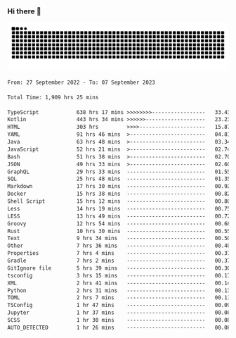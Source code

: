 ### Hi there 👋

<picture>
  <source media="(prefers-color-scheme: dark)" srcset="https://raw.githubusercontent.com/heyline/heyline/output/github-contribution-grid-snake-dark.svg">
  <source media="(prefers-color-scheme: light)" srcset="https://raw.githubusercontent.com/heyline/heyline/output/github-contribution-grid-snake.svg">
  <img alt="github contribution grid snake animation" src="https://raw.githubusercontent.com/heyline/heyline/output/github-contribution-grid-snake.svg">
</picture>

<!--START_SECTION:waka-->

```txt
From: 27 September 2022 - To: 07 September 2023

Total Time: 1,909 hrs 25 mins

TypeScript            638 hrs 17 mins >>>>>>>>-----------------   33.43 %
Kotlin                443 hrs 34 mins >>>>>>-------------------   23.23 %
HTML                  303 hrs         >>>>---------------------   15.87 %
YAML                  91 hrs 46 mins  >------------------------   04.81 %
Java                  63 hrs 48 mins  >------------------------   03.34 %
JavaScript            52 hrs 21 mins  >------------------------   02.74 %
Bash                  51 hrs 38 mins  >------------------------   02.70 %
JSON                  49 hrs 33 mins  >------------------------   02.60 %
GraphQL               29 hrs 33 mins  -------------------------   01.55 %
SQL                   25 hrs 48 mins  -------------------------   01.35 %
Markdown              17 hrs 30 mins  -------------------------   00.92 %
Docker                15 hrs 38 mins  -------------------------   00.82 %
Shell Script          15 hrs 12 mins  -------------------------   00.80 %
Less                  14 hrs 19 mins  -------------------------   00.75 %
LESS                  13 hrs 49 mins  -------------------------   00.72 %
Groovy                12 hrs 54 mins  -------------------------   00.68 %
Rust                  10 hrs 30 mins  -------------------------   00.55 %
Text                  9 hrs 34 mins   -------------------------   00.50 %
Other                 7 hrs 36 mins   -------------------------   00.40 %
Properties            7 hrs 4 mins    -------------------------   00.37 %
Gradle                7 hrs 2 mins    -------------------------   00.37 %
GitIgnore file        5 hrs 39 mins   -------------------------   00.30 %
tsconfig              3 hrs 15 mins   -------------------------   00.17 %
XML                   2 hrs 41 mins   -------------------------   00.14 %
Python                2 hrs 31 mins   -------------------------   00.13 %
TOML                  2 hrs 7 mins    -------------------------   00.11 %
TSConfig              1 hr 47 mins    -------------------------   00.09 %
Jupyter               1 hr 37 mins    -------------------------   00.08 %
SCSS                  1 hr 30 mins    -------------------------   00.08 %
AUTO_DETECTED         1 hr 26 mins    -------------------------   00.08 %
```

<!--END_SECTION:waka-->

